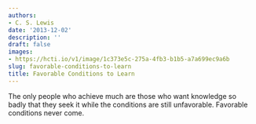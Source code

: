 ```yaml
---
authors:
- C. S. Lewis
date: '2013-12-02'
description: ''
draft: false
images:
- https://hcti.io/v1/image/1c373e5c-275a-4fb3-b1b5-a7a699ec9a6b
slug: favorable-conditions-to-learn
title: Favorable Conditions to Learn
---
```


The only people who achieve much are those who want knowledge so badly that they seek it while the conditions are still unfavorable. Favorable conditions never come.